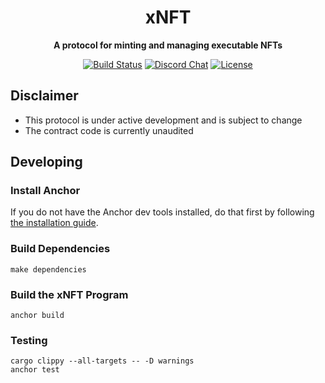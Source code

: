 <div align="center">
  <h1>xNFT</h1>
  <p>
    <strong>A protocol for minting and managing executable NFTs</strong>
  </p>
  <p>
    <a href="https://github.com/coral-xyz/xnft/actions"><img alt="Build Status" src="https://github.com/coral-xyz/xnft/actions/workflows/test.yaml/badge.svg" /></a>
    <a href="https://discord.com/invite/RSpSuKp9"><img alt="Discord Chat" src="https://img.shields.io/badge/chat-discord-blueviolet" /></a>
    <a href="https://github.com/coral-xyz/xnft/blob/master/LICENSE"><img alt="License" src="https://img.shields.io/github/license/coral-xyz/xnft?color=blue" /></a>
  </p>
</div>

## Disclaimer

- This protocol is under active development and is subject to change
- The contract code is currently unaudited

## Developing

### Install Anchor

If you do not have the Anchor dev tools installed, do that first by following [the installation guide](https://www.anchor-lang.com/docs/installation).

### Build Dependencies

```
make dependencies
```

### Build the xNFT Program

```
anchor build
```

### Testing

```
cargo clippy --all-targets -- -D warnings
anchor test
```
